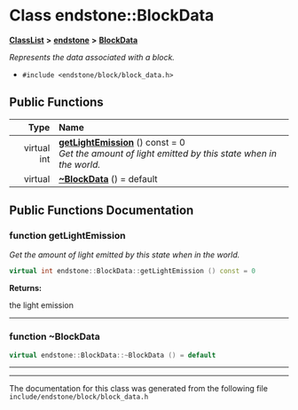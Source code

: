 

# Class endstone::BlockData



[**ClassList**](annotated.md) **>** [**endstone**](namespaceendstone.md) **>** [**BlockData**](classendstone_1_1BlockData.md)



_Represents the data associated with a block._ 

* `#include <endstone/block/block_data.h>`





































## Public Functions

| Type | Name |
| ---: | :--- |
| virtual int | [**getLightEmission**](#function-getlightemission) () const = 0<br>_Get the amount of light emitted by this state when in the world._  |
| virtual  | [**~BlockData**](#function-blockdata) () = default<br> |




























## Public Functions Documentation




### function getLightEmission 

_Get the amount of light emitted by this state when in the world._ 
```C++
virtual int endstone::BlockData::getLightEmission () const = 0
```





**Returns:**

the light emission 





        

<hr>



### function ~BlockData 

```C++
virtual endstone::BlockData::~BlockData () = default
```




<hr>

------------------------------
The documentation for this class was generated from the following file `include/endstone/block/block_data.h`


